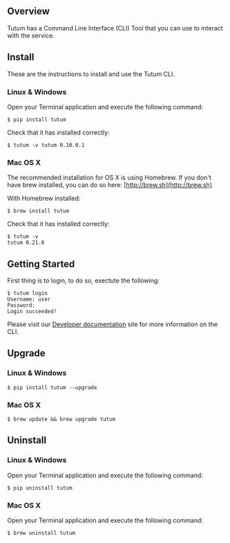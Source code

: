 ## Overview

Tutum has a Command Line Interface (CLI) Tool that you can use to interact with the service.

## Install

These are the instructions to install and use the Tutum CLI.

### Linux & Windows

Open your Terminal application and execute the following command:

```
$ pip install tutum
```

<span style="">Check that it has installed correctly:</span>

```
$ tutum -v tutum 0.10.0.1 
```

### Mac OS X

The recommended installation for OS X is using Homebrew. If you don't have brew installed, you can do so here: [http://brew.sh](http://brew.sh)

With Homebrew installed:

```
$ brew install tutum 
```

<span style="">Check that it has installed correctly:</span>

```
$ tutum -v 
tutum 0.21.0
```

## Getting Started

<span style="">First thing is to login, to do so, exectute the following:</span>

```
$ tutum login 
Username: user 
Password: 
Login succeeded! 
```

<span style="">Please visit our</span> [Developer documentation](https://docs.tutum.co/v2/api/) <span style="">site for more information on the CLI.</span>

## Upgrade

### Linux & Windows

```
$ pip install tutum --upgrade
```

### Mac OS X

```
$ brew update && brew upgrade tutum 
```

## Uninstall

### Linux & Windows

Open your Terminal application and execute the following command:

```
$ pip uninstall tutum 
```

### Mac OS X

<span style="">Open your Terminal application and execute the following command:</span>

```
$ brew uninstall tutum 
```
